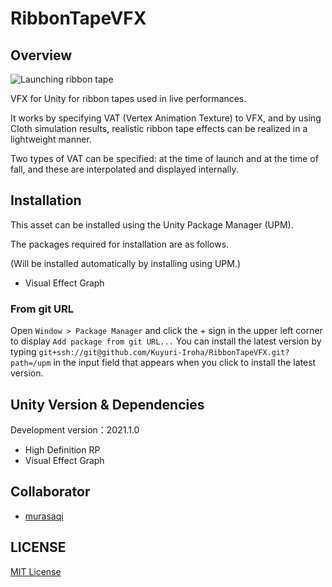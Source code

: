 # RibbonTapeVFX

## Overview

![Launching ribbon tape](./Images/2022-05-18%2022-18-13.gif)

VFX for Unity for ribbon tapes used in live performances.

It works by specifying VAT (Vertex Animation Texture) to VFX, and by using Cloth simulation results, realistic ribbon tape effects can be realized in a lightweight manner.

Two types of VAT can be specified: at the time of launch and at the time of fall, and these are interpolated and displayed internally.

## Installation

This asset can be installed using the Unity Package Manager (UPM).

The packages required for installation are as follows.

(Will be installed automatically by installing using UPM.)

- Visual Effect Graph

### From git URL

Open `Window > Package Manager` and click the + sign in the upper left corner to display `Add package from git URL...`
You can install the latest version by typing `git+ssh://git@github.com/Kuyuri-Iroha/RibbonTapeVFX.git?path=/upm` in the input field that appears when you click to install the latest version.

## Unity Version & Dependencies

Development version：2021.1.0

- High Definition RP
- Visual Effect Graph

## Collaborator

- [murasaqi](https://github.com/murasaqi)

## LICENSE

[MIT License](./LICENSE)

